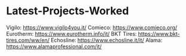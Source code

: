 # Latest-Projects-Worked

Vigilo: https://www.vigilo4you.it/
Comieco: https://www.comieco.org/
Eurotherm: https://www.eurotherm.info/it/
BKT Tires: https://www.bkt-tires.com/ww/en/
Echosline: https://www.echosline.it/it/
Alama:  https://www.alamaprofessional.com/it/

